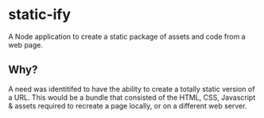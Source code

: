 # static-ify

A Node application to create a static package of assets and code from a web page.

## Why?

A need was identitifed to have the ability to create a totally static version of a URL. This would be a bundle that consisted of the HTML, CSS, Javascript & assets required to recreate a page locally, or on a different web server.



